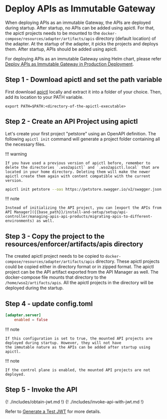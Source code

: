 # Deploy APIs as Immutable Gateway

When deploying APIs as an immutable Gateway, the APIs are deployed during startup. After startup, no APIs can be added using apictl. 
For that, the apictl projects needs to be mounted to the `docker-compose/resources/adapter/artifacts/apis` directory 
(default location) of the adapter. 
At the startup of the adapter, it picks the projects and deploys them. After startup, APIs should be added using apictl.

For deploying APIs as an immutable Gateway using Helm chart, please refer [Deploy APIs as Immutable Gateway in Production Deployment]({{base_path}}/deploy-and-publish/deploy-on-gateway/choreo-connect/production-deployment-guideline/#deploy-apis-as-immutable-gateway).

## Step 1 - Download apictl and set the path variable 

First download [apictl](https://github.com/wso2/product-apim-tooling/releases) locally and extract it into a folder of your choice. Then, add its location to your PATH variable.

```
export PATH=$PATH:<directory-of-the-apictl-executable>
```

## Step 2 - Create an API Project using apictl

Let's create your first project "petstore" using an OpenAPI definition. The following `apictl init` command will generate a project folder containing all the necessary files.

!!! warning

    If you have used a previous version of apictl before, remember to delete the directories `.wso2apictl` and `.wso2apictl.local` that are located in your home directory. Deleting them will make the newer apictl create them again with content compatible with the current version.

``` bash
apictl init petstore --oas https://petstore.swagger.io/v2/swagger.json
```

!!! note

    Instead of initializing the API project, you can [export the APIs from API Manager]({{base_path}}/install-and-setup/setup/api-controller/managing-apis-api-products/migrating-apis-to-different-environments) as well.

## Step 3 - Copy the project to the resources/enforcer/artifacts/apis directory

The created apictl project needs to be copied to `docker-compose/resources/adapter/artifacts/apis` directory. These
apictl projects could be copied either in directory format or in zipped format. 
The apictl project can be the API artifact exported from the API Manager as well. 
The docker-compose file mounts that directory to the `/home/wso2/artifacts/apis`. 
All the apictl projects in the directory will be deployed during the startup. 


## Step 4 - update config.toml

```toml
[adapter.server]
    enabled = false
```

!!! note

    If this configuration is set to true, the mounted API projects are deployed during startup. However, they will not have
    the immutable nature as the APIs can be added after startup using apictl.

!!! note

    If the control plane is enabled, the mounted API projects are not deployed.    


##  Step 5 - Invoke the API
{! ./includes/obtain-jwt.md !}
{! ./includes/invoke-api-with-jwt.md !}

<!-- brought the following here because the path becomes relative when included in the includes folder -->
Refer to [Generate a Test JWT]({{base_path}}/deploy-and-publish/deploy-on-gateway/choreo-connect/security/generate-a-test-jwt) for more details.

